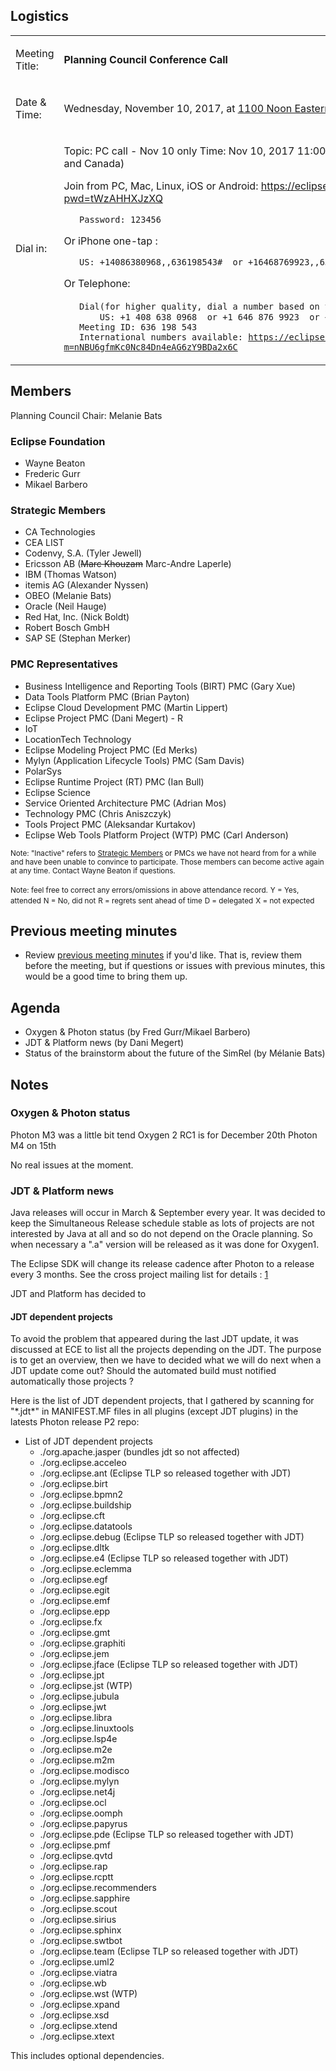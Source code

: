 ## Logistics

<table>
<tbody>
<tr class="odd">
<td><p>Meeting Title:</p></td>
<td><p><strong>Planning Council Conference Call</strong></p></td>
</tr>
<tr class="even">
<td><p>Date &amp; Time:</p></td>
<td><p>Wednesday, November 10, 2017, at <a href="http://www.timeanddate.com/worldclock/fixedtime.html?year=2017&amp;month=11&amp;day=10&amp;hour=11&amp;min=0&amp;sec=0&amp;p1=179">1100 Noon Eastern</a></p></td>
</tr>
<tr class="odd">
<td><p>Dial in:</p></td>
<td><p>Topic: PC call - Nov 10 only Time: Nov 10, 2017 11:00 AM Eastern Time (US and Canada)</p>
<p>Join from PC, Mac, Linux, iOS or Android: <a href="https://eclipse.zoom.us/j/636198543?pwd=tWzAHHXJzXQ">https://eclipse.zoom.us/j/636198543?pwd=tWzAHHXJzXQ</a></p>
<p><code>   Password: 123456</code></p>
<p>Or iPhone one-tap :</p>
<p><code>   US: +14086380968,,636198543#  or +16468769923,,636198543#</code></p>
<p>Or Telephone:</p>
<p><code>   Dial(for higher quality, dial a number based on your current location)：</code><br />
<code>       US: +1 408 638 0968  or +1 646 876 9923  or +1 669 900 6833</code><br />
<code>   Meeting ID: 636 198 543</code><br />
<code>   International numbers available: </code><a href="https://eclipse.zoom.us/zoomconference?m=nNBU6gfmKc0Nc84Dn4eAG6zY9BDa2x6C"><code>https://eclipse.zoom.us/zoomconference?m=nNBU6gfmKc0Nc84Dn4eAG6zY9BDa2x6C</code></a></p></td>
</tr>
</tbody>
</table>

## Members

Planning Council Chair: Melanie Bats

### Eclipse Foundation

  - Wayne Beaton
  - Frederic Gurr
  - Mikael Barbero

### Strategic Members

  - CA Technologies
  - CEA LIST
  - Codenvy, S.A. (Tyler Jewell)
  - Ericsson AB (~~Marc Khouzam~~ Marc-Andre Laperle)
  - IBM (Thomas Watson)
  - itemis AG (Alexander Nyssen)
  - OBEO (Melanie Bats)
  - Oracle (Neil Hauge)
  - Red Hat, Inc. (Nick Boldt)
  - Robert Bosch GmbH
  - SAP SE (Stephan Merker)

### PMC Representatives

  - Business Intelligence and Reporting Tools (BIRT) PMC (Gary Xue)
  - Data Tools Platform PMC (Brian Payton)
  - Eclipse Cloud Development PMC (Martin Lippert)
  - Eclipse Project PMC (Dani Megert) - R
  - IoT
  - LocationTech Technology
  - Eclipse Modeling Project PMC (Ed Merks)
  - Mylyn (Application Lifecycle Tools) PMC (Sam Davis)
  - PolarSys
  - Eclipse Runtime Project (RT) PMC (Ian Bull)
  - Eclipse Science
  - Service Oriented Architecture PMC (Adrian Mos)
  - Technology PMC (Chris Aniszczyk)
  - Tools Project PMC (Aleksandar Kurtakov)
  - Eclipse Web Tools Platform Project (WTP) PMC (Carl Anderson)

<small>Note: "Inactive" refers to [Strategic
Members](http://www.eclipse.org/membership/showMembersWithTag.php?TagID=strategic)
or PMCs we have not heard from for a while and have been unable to
convince to participate. Those members can become active again at any
time. Contact Wayne Beaton if questions.</small>

<small>Note: feel free to correct any errors/omissions in above
attendance record.</small>
<small>Y = Yes, attended</small>
<small>N = No, did not</small>
<small>R = regrets sent ahead of time</small>
<small>D = delegated</small>
<small>X = not expected</small>

## Previous meeting minutes

  - Review [previous meeting minutes](../Planning_Council.md) if
    you'd like. That is, review them before the meeting, but if
    questions or issues with previous minutes, this would be a good time
    to bring them up.

## Agenda

  - Oxygen & Photon status (by Fred Gurr/Mikael Barbero)
  - JDT & Platform news (by Dani Megert)
  - Status of the brainstorm about the future of the SimRel (by Mélanie
    Bats)

## Notes

### Oxygen & Photon status

Photon M3 was a little bit tend Oxygen 2 RC1 is for December 20th Photon
M4 on 15th

No real issues at the moment.

### JDT & Platform news

Java releases will occur in March & September every year. It was decided
to keep the Simultaneous Release schedule stable as lots of projects are
not interested by Java at all and so do not depend on the Oracle
planning. So when necessary a ".a" version will be released as it was
done for Oxygen1.

The Eclipse SDK will change its release cadence after Photon to a
release every 3 months. See the cross project mailing list for details :
[1](https://dev.eclipse.org/mhonarc/lists/cross-project-issues-dev/msg15021.html)

JDT and Platform has decided to

#### JDT dependent projects

To avoid the problem that appeared during the last JDT update, it was
discussed at ECE to list all the projects depending on the JDT. The
purpose is to get an overview, then we have to decided what we will do
next when a JDT update come out? Should the automated build must
notified automatically those projects ?

Here is the list of JDT dependent projects, that I gathered by scanning
for "\*.jdt\*" in MANIFEST.MF files in all plugins (except JDT plugins)
in the latests Photon release P2 repo:

  - List of JDT dependent projects
      - ./org.apache.jasper (bundles jdt so not affected)
      - ./org.eclipse.acceleo
      - ./org.eclipse.ant (Eclipse TLP so released together with JDT)
      - ./org.eclipse.birt
      - ./org.eclipse.bpmn2
      - ./org.eclipse.buildship
      - ./org.eclipse.cft
      - ./org.eclipse.datatools
      - ./org.eclipse.debug (Eclipse TLP so released together with JDT)
      - ./org.eclipse.dltk
      - ./org.eclipse.e4 (Eclipse TLP so released together with JDT)
      - ./org.eclipse.eclemma
      - ./org.eclipse.egf
      - ./org.eclipse.egit
      - ./org.eclipse.emf
      - ./org.eclipse.epp
      - ./org.eclipse.fx
      - ./org.eclipse.gmt
      - ./org.eclipse.graphiti
      - ./org.eclipse.jem
      - ./org.eclipse.jface (Eclipse TLP so released together with JDT)
      - ./org.eclipse.jpt
      - ./org.eclipse.jst (WTP)
      - ./org.eclipse.jubula
      - ./org.eclipse.jwt
      - ./org.eclipse.libra
      - ./org.eclipse.linuxtools
      - ./org.eclipse.lsp4e
      - ./org.eclipse.m2e
      - ./org.eclipse.m2m
      - ./org.eclipse.modisco
      - ./org.eclipse.mylyn
      - ./org.eclipse.net4j
      - ./org.eclipse.ocl
      - ./org.eclipse.oomph
      - ./org.eclipse.papyrus
      - ./org.eclipse.pde (Eclipse TLP so released together with JDT)
      - ./org.eclipse.pmf
      - ./org.eclipse.qvtd
      - ./org.eclipse.rap
      - ./org.eclipse.rcptt
      - ./org.eclipse.recommenders
      - ./org.eclipse.sapphire
      - ./org.eclipse.scout
      - ./org.eclipse.sirius
      - ./org.eclipse.sphinx
      - ./org.eclipse.swtbot
      - ./org.eclipse.team (Eclipse TLP so released together with JDT)
      - ./org.eclipse.uml2
      - ./org.eclipse.viatra
      - ./org.eclipse.wb
      - ./org.eclipse.wst (WTP)
      - ./org.eclipse.xpand
      - ./org.eclipse.xsd
      - ./org.eclipse.xtend
      - ./org.eclipse.xtext

This includes optional dependencies.